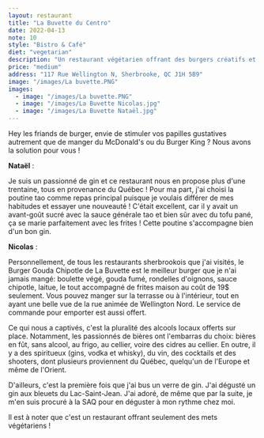 ```yaml
---
layout: restaurant
title: "La Buvette du Centro"
date: 2022-04-13
note: 10
style: "Bistro & Café"
diet: "vegetarian"
description: "Un restaurant végétarien offrant des burgers créatifs et une sélection impressionnante de boissons locales"
price: "medium"
address: "117 Rue Wellington N, Sherbrooke, QC J1H 5B9"
image: "/images/La buvette.PNG"
images:
  - image: "/images/La buvette.PNG"
  - image: "/images/La Buvette Nicolas.jpg"
  - image: "/images/La Buvette Nataël.jpg"
---
```


Hey les friands de burger, envie de stimuler vos papilles gustatives autrement que de manger du McDonald's ou du Burger King ? Nous avons la solution pour vous ! 

**Nataël** :

Je suis un passionné de gin et ce restaurant nous en propose plus d'une trentaine, tous en provenance du Québec ! Pour ma part, j'ai choisi la poutine tao comme repas principal puisque je voulais différer de mes habitudes et essayer une nouveauté ! C'était excellent, car il y avait un avant-goût sucré avec la sauce générale tao et bien sûr avec du tofu pané, ça se marie parfaitement avec les frites ! Cette poutine s'accompagne bien d'un bon gin.

**Nicolas** :

Personnellement, de tous les restaurants sherbrookois que j'ai visités, le Burger Gouda Chipotle de La Buvette est le meilleur burger que je n'ai jamais mangé: boulette végé, gouda fumé, rondelles d'oignons, sauce chipotle, laitue, le tout accompagné de frites maison au coût de 19$ seulement. Vous pouvez manger sur la terrasse ou à l'intérieur, tout en ayant une belle vue de la rue animée de Wellington Nord. Le service de commande pour emporter est aussi offert.

Ce qui nous a captivés, c'est la pluralité des alcools locaux offerts sur place. Notamment, les passionnés de bières ont l'embarras du choix: bières en fût, sans alcool, au frigo, au cellier, voire des cidres au cellier. En outre, il y a des spiritueux (gins, vodka et whisky), du vin, des cocktails et des shooters, dont plusieurs proviennent du Québec, quelqu'un de l'Europe et même de l'Orient.

D'ailleurs, c'est la première fois que j'ai bus un verre de gin. J'ai dégusté un gin aux bleuets du Lac-Saint-Jean. J'ai adoré, de même que par la suite, je m'en suis procuré à la SAQ pour en déguster à mon rythme chez moi.

Il est à noter que c'est un restaurant offrant seulement des mets végétariens ! 